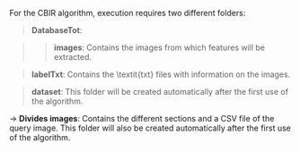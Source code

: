 For the CBIR algorithm, execution requires two different folders:

> **DatabaseTot**:

  >> **images**: Contains the images from which features will be extracted.

  > **labelTxt**: Contains the \textit{txt} files with information on the images.

  > **dataset**: This folder will be created automatically after the first use of the algorithm.

-> **Divides images**: Contains the different sections and a CSV file of the query image. This folder will also be created automatically after the first use of the algorithm.
